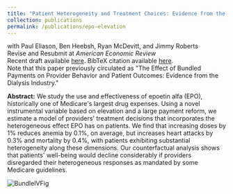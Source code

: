```yaml
---
title: "Patient Heterogeneity and Treatment Choices: Evidence from the Dialysis Industry"
collection: publications
permalink: /publications/epo-elevation
---
```

with Paul Eliason, Ben Heebsh, Ryan McDevitt, and Jimmy Roberts<br>
Revise and Resubmit at <em>American Economic Review</em><br>
Recent draft available [here](https://rileyleague.github.io/files/EPOelevation.pdf). BibTeX citation available [here](https://rileyleague.github.io/bibfiles/eliason2024epo.md).<br>
Note that this paper previously circulated as "The Effect of Bundled Payments on Provider Behavior and Patient Outcomes: Evidence from the Dialysis Industry."

**Abstract:** We study the use and effectiveness of epoetin alfa (EPO), historically one of Medicare's largest drug expenses. Using a novel instrumental variable based on elevation and a large payment reform, we estimate a model of providers' treatment decisions that incorporates the heterogeneous effect EPO has on patients. We find that increasing doses by 1% reduces anemia by 0.1%, on average, but increases heart attacks by 0.3% and mortality by 0.4%, with patients exhibiting substantial heterogeneity along these dimensions. Our counterfactual analysis shows that patients' well-being would decline considerably if providers disregarded their heterogeneous responses as mandated by some Medicare guidelines.

![BundleIVFig](https://rileyleague.github.io/images/wholestory_fig.png)
